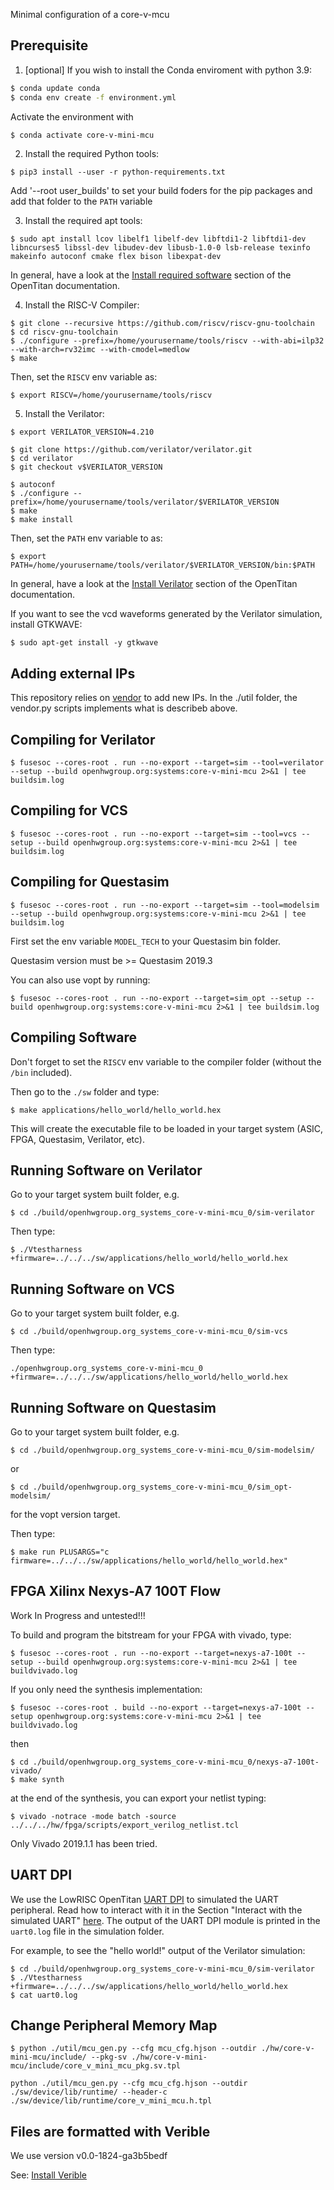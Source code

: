 Minimal configuration of a core-v-mcu

## Prerequisite

1. [optional] If you wish to install the Conda enviroment with python 3.9:

```bash
$ conda update conda
$ conda env create -f environment.yml
```

Activate the environment with

```bash
$ conda activate core-v-mini-mcu
```
2. Install the required Python tools:

```
$ pip3 install --user -r python-requirements.txt
```

Add '--root user_builds' to set your build foders for the pip packages
and add that folder to the `PATH` variable

3. Install the required apt tools:

```
$ sudo apt install lcov libelf1 libelf-dev libftdi1-2 libftdi1-dev libncurses5 libssl-dev libudev-dev libusb-1.0-0 lsb-release texinfo makeinfo autoconf cmake flex bison libexpat-dev
```

In general, have a look at the [Install required software](https://docs.opentitan.org/doc/ug/install_instructions/#system-preparation) section of the OpenTitan documentation.

4. Install the RISC-V Compiler:

```
$ git clone --recursive https://github.com/riscv/riscv-gnu-toolchain
$ cd riscv-gnu-toolchain
$ ./configure --prefix=/home/yourusername/tools/riscv --with-abi=ilp32 --with-arch=rv32imc --with-cmodel=medlow
$ make
```

Then, set the `RISCV` env variable as:

```
$ export RISCV=/home/yourusername/tools/riscv
```

5. Install the Verilator:

```
$ export VERILATOR_VERSION=4.210

$ git clone https://github.com/verilator/verilator.git
$ cd verilator
$ git checkout v$VERILATOR_VERSION

$ autoconf
$ ./configure --prefix=/home/yourusername/tools/verilator/$VERILATOR_VERSION
$ make
$ make install
```
Then, set the `PATH` env variable to as:

```
$ export PATH=/home/yourusername/tools/verilator/$VERILATOR_VERSION/bin:$PATH
```

In general, have a look at the [Install Verilator](https://docs.opentitan.org/doc/ug/install_instructions/#verilator) section of the OpenTitan documentation.

If you want to see the vcd waveforms generated by the Verilator simulation, install GTKWAVE:

```
$ sudo apt-get install -y gtkwave
```

## Adding external IPs

This repository relies on [vendor](https://docs.opentitan.org/doc/ug/vendor_hw/) to add new IPs.
In the ./util folder, the vendor.py scripts implements what is describeb above.

## Compiling for Verilator

```
$ fusesoc --cores-root . run --no-export --target=sim --tool=verilator --setup --build openhwgroup.org:systems:core-v-mini-mcu 2>&1 | tee buildsim.log
```

## Compiling for VCS

```
$ fusesoc --cores-root . run --no-export --target=sim --tool=vcs --setup --build openhwgroup.org:systems:core-v-mini-mcu 2>&1 | tee buildsim.log
```

## Compiling for Questasim

```
$ fusesoc --cores-root . run --no-export --target=sim --tool=modelsim --setup --build openhwgroup.org:systems:core-v-mini-mcu 2>&1 | tee buildsim.log
```
First set the env variable `MODEL_TECH` to your Questasim bin folder.

Questasim version must be >= Questasim 2019.3

You can also use vopt by running:

```
$ fusesoc --cores-root . run --no-export --target=sim_opt --setup --build openhwgroup.org:systems:core-v-mini-mcu 2>&1 | tee buildsim.log
```

## Compiling Software

Don't forget to set the `RISCV` env variable to the compiler folder (without the `/bin` included).

Then go to the `./sw` folder and type:

```
$ make applications/hello_world/hello_world.hex
```

This will create the executable file to be loaded in your target system (ASIC, FPGA, Questasim, Verilator, etc).

## Running Software on Verilator

Go to your target system built folder, e.g.

```
$ cd ./build/openhwgroup.org_systems_core-v-mini-mcu_0/sim-verilator
```

Then type:

```
$ ./Vtestharness +firmware=../../../sw/applications/hello_world/hello_world.hex
```

## Running Software on VCS

Go to your target system built folder, e.g.

```
$ cd ./build/openhwgroup.org_systems_core-v-mini-mcu_0/sim-vcs
```

Then type:

```
./openhwgroup.org_systems_core-v-mini-mcu_0 +firmware=../../../sw/applications/hello_world/hello_world.hex
```


## Running Software on Questasim

Go to your target system built folder, e.g.

```
$ cd ./build/openhwgroup.org_systems_core-v-mini-mcu_0/sim-modelsim/
```

or

```
$ cd ./build/openhwgroup.org_systems_core-v-mini-mcu_0/sim_opt-modelsim/
```

for the vopt version target.

Then type:

```
$ make run PLUSARGS="c firmware=../../../sw/applications/hello_world/hello_world.hex"
```

## FPGA Xilinx Nexys-A7 100T Flow

Work In Progress and untested!!!

To build and program the bitstream for your FPGA with vivado, type:

```
$ fusesoc --cores-root . run --no-export --target=nexys-a7-100t --setup --build openhwgroup.org:systems:core-v-mini-mcu 2>&1 | tee buildvivado.log
```

If you only need the synthesis implementation:

```
$ fusesoc --cores-root . build --no-export --target=nexys-a7-100t --setup openhwgroup.org:systems:core-v-mini-mcu 2>&1 | tee buildvivado.log
```

then

```
$ cd ./build/openhwgroup.org_systems_core-v-mini-mcu_0/nexys-a7-100t-vivado/
$ make synth
```

at the end of the synthesis, you can export your netlist typing:

```
$ vivado -notrace -mode batch -source ../../../hw/fpga/scripts/export_verilog_netlist.tcl
```

Only Vivado 2019.1.1 has been tried.

## UART DPI

We use the LowRISC OpenTitan [UART DPI](https://github.com/lowRISC/opentitan/tree/master/hw/dv/dpi/uartdpi) to simulated the UART peripheral. Read how to interact with it in the Section "Interact with the simulated UART" [here](https://docs.opentitan.org/doc/ug/getting_started_verilator/).
The output of the UART DPI module is printed in the `uart0.log` file in the simulation folder.

For example, to see the "hello world!" output of the Verilator simulation:

```
$ cd ./build/openhwgroup.org_systems_core-v-mini-mcu_0/sim-verilator
$ ./Vtestharness +firmware=../../../sw/applications/hello_world/hello_world.hex
$ cat uart0.log
```

## Change Peripheral Memory Map

```
$ python ./util/mcu_gen.py --cfg mcu_cfg.hjson --outdir ./hw/core-v-mini-mcu/include/ --pkg-sv ./hw/core-v-mini-mcu/include/core_v_mini_mcu_pkg.sv.tpl
```
```
python ./util/mcu_gen.py --cfg mcu_cfg.hjson --outdir ./sw/device/lib/runtime/ --header-c ./sw/device/lib/runtime/core_v_mini_mcu.h.tpl
```

## Files are formatted with Verible

We use version v0.0-1824-ga3b5bedf

See: [Install Verible](https://docs.opentitan.org/doc/ug/install_instructions/)
